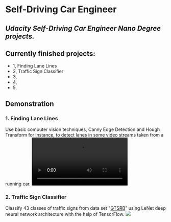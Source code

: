 # **Self-Driving Car Engineer**
## *Udacity Self-Driving Car Engineer Nano Degree projects.*

## Currently finished projects:
- 1, Finding Lane Lines
- 2, Traffic Sign Classifier
- 3,
- 4,
- 5,

## Demonstration
### 1. Finding Lane Lines
Use basic computer vision techniques, Canny Edge Detection and Hough Transform for instance, to detect lanes in some video streams taken from a running car.
![Video demonstration](./P1-Finding-Lane-Lines/test_videos_output/solidYellowLeft.mp4)

### 2. Traffic Sign Classifier
Classify 43 classes of traffic signs from data set "[GTSRB](http://benchmark.ini.rub.de/)" using LeNet deep neural network architecture with the help of TensorFlow.
![](./project_demonstration/project2_1.jpg)

